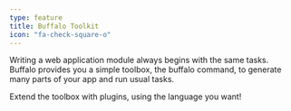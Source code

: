 ```yaml
---
type: feature
title: Buffalo Toolkit
icon: "fa-check-square-o"
---
```

Writing a web application module always begins with the same tasks. Buffalo provides you a simple toolbox, the buffalo command, to generate many parts of your app and run usual tasks.

Extend the toolbox with plugins, using the language you want!